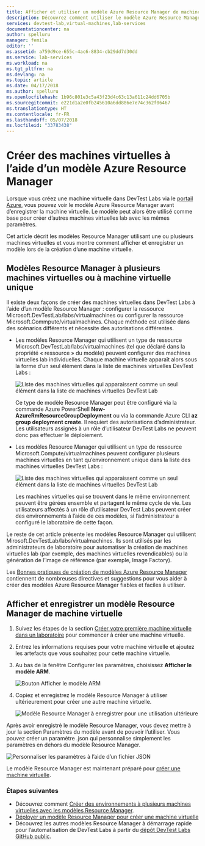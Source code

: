 ```yaml
---
title: Afficher et utiliser un modèle Azure Resource Manager de machine virtuelle | Microsoft Docs
description: Découvrez comment utiliser le modèle Azure Resource Manager à partir d’une machine virtuelle pour créer d’autres machines virtuelles
services: devtest-lab,virtual-machines,lab-services
documentationcenter: na
author: spelluru
manager: femila
editor: ''
ms.assetid: a759d9ce-655c-4ac6-8834-cb29dd7d30dd
ms.service: lab-services
ms.workload: na
ms.tgt_pltfrm: na
ms.devlang: na
ms.topic: article
ms.date: 04/17/2018
ms.author: spelluru
ms.openlocfilehash: 1b96c801e3c5a43f23d4c63c13a611c24dd6705b
ms.sourcegitcommit: e221d1a2e0fb245610a6dd886e7e74c362f06467
ms.translationtype: HT
ms.contentlocale: fr-FR
ms.lasthandoff: 05/07/2018
ms.locfileid: "33783438"
---
```

# <a name="create-virtual-machines-using-an-azure-resource-manager-template"></a>Créer des machines virtuelles à l’aide d’un modèle Azure Resource Manager 

Lorsque vous créez une machine virtuelle dans DevTest Labs via le [portail Azure](http://go.microsoft.com/fwlink/p/?LinkID=525040), vous pouvez voir le modèle Azure Resource Manager avant d’enregistrer la machine virtuelle. Le modèle peut alors être utilisé comme base pour créer d’autres machines virtuelles lab avec les mêmes paramètres.

Cet article décrit les modèles Resource Manager utilisant une ou plusieurs machines virtuelles et vous montre comment afficher et enregistrer un modèle lors de la création d’une machine virtuelle.

## <a name="multi-vm-vs-single-vm-resource-manager-templates"></a>Modèles Resource Manager à plusieurs machines virtuelles ou à machine virtuelle unique
Il existe deux façons de créer des machines virtuelles dans DevTest Labs à l’aide d’un modèle Resource Manager : configurer la ressource Microsoft.DevTestLab/labs/virtualmachines ou configurer la ressource Microsoft.Commpute/virtualmachines. Chaque méthode est utilisée dans des scénarios différents et nécessite des autorisations différentes.

- Les modèles Resource Manager qui utilisent un type de ressource Microsoft.DevTestLab/labs/virtualmachines (tel que déclaré dans la propriété « ressource » du modèle) peuvent configurer des machines virtuelles lab individuelles. Chaque machine virtuelle apparaît alors sous la forme d’un seul élément dans la liste de machines virtuelles DevTest Labs :

   ![Liste des machines virtuelles qui apparaissent comme un seul élément dans la liste de machines virtuelles DevTest Lab](./media/devtest-lab-use-arm-template/devtestlab-lab-vm-single-item.png)

   Ce type de modèle Resource Manager peut être configuré via la commande Azure PowerShell **New-AzureRmResourceGroupDeployment** ou via la commande Azure CLI **az group deployment create**. Il requiert des autorisations d’administrateur. Les utilisateurs assignés à un rôle d’utilisateur DevTest Labs ne peuvent donc pas effectuer le déploiement. 

- Les modèles Resource Manager qui utilisent un type de ressource Microsoft.Compute/virtualmachines peuvent configurer plusieurs machines virtuelles en tant qu’environnement unique dans la liste des machines virtuelles DevTest Labs :

   ![Liste des machines virtuelles qui apparaissent comme un seul élément dans la liste de machines virtuelles DevTest Lab](./media/devtest-lab-use-arm-template/devtestlab-lab-vm-single-environment.png)

   Les machines virtuelles qui se trouvent dans le même environnement peuvent être gérées ensemble et partagent le même cycle de vie. Les utilisateurs affectés à un rôle d’utilisateur DevTest Labs peuvent créer des environnements à l’aide de ces modèles, si l’administrateur a configuré le laboratoire de cette façon.

Le reste de cet article présente les modèles Resource Manager qui utilisent Mirosoft.DevTestLab/labs/virtualmachines. Ils sont utilisés par les administrateurs de laboratoire pour automatiser la création de machines virtuelles lab (par exemple, des machines virtuelles revendicables) ou la génération de l’image de référence (par exemple, Image Factory).

Les [Bonnes pratiques de création de modèles Azure Resource Manager](https://docs.microsoft.com/azure/azure-resource-manager/resource-manager-template-best-practices) contiennent de nombreuses directives et suggestions pour vous aider à créer des modèles Azure Resource Manager fiables et faciles à utiliser.

## <a name="view-and-save-a-virtual-machines-resource-manager-template"></a>Afficher et enregistrer un modèle Resource Manager de machine virtuelle
1. Suivez les étapes de la section [Créer votre première machine virtuelle dans un laboratoire](devtest-lab-create-first-vm.md) pour commencer à créer une machine virtuelle.
1. Entrez les informations requises pour votre machine virtuelle et ajoutez les artefacts que vous souhaitez pour cette machine virtuelle.
1. Au bas de la fenêtre Configurer les paramètres, choisissez **Afficher le modèle ARM**.

   ![Bouton Afficher le modèle ARM](./media/devtest-lab-use-arm-template/devtestlab-lab-view-rm-template.png)
1. Copiez et enregistrez le modèle Resource Manager à utiliser ultérieurement pour créer une autre machine virtuelle.

   ![Modèle Resource Manager à enregistrer pour une utilisation ultérieure](./media/devtest-lab-use-arm-template/devtestlab-lab-copy-rm-template.png)

Après avoir enregistré le modèle Resource Manager, vous devez mettre à jour la section Paramètres du modèle avant de pouvoir l’utiliser. Vous pouvez créer un paramètre .json qui personnalise simplement les paramètres en dehors du modèle Resource Manager. 

![Personnaliser les paramètres à l’aide d’un fichier JSON](./media/devtest-lab-use-arm-template/devtestlab-lab-custom-params.png)

Le modèle Resource Manager est maintenant préparé pour [créer une machine virtuelle](devtest-lab-create-environment-from-arm.md).

### <a name="next-steps"></a>Étapes suivantes
* Découvrez comment [Créer des environnements à plusieurs machines virtuelles avec les modèles Resource Manager](devtest-lab-create-environment-from-arm.md).
* [Déployer un modèle Resource Manager pour créer une machine virtuelle](devtest-lab-create-environment-from-arm.md#deploy-a-resource-manager-template-to-create-a-vm)
* Découvrez les autres modèles Resource Manager à démarrage rapide pour l’automatisation de DevTest Labs à partir du [dépôt DevTest Labs GitHub public](https://github.com/Azure/azure-quickstart-templates).
